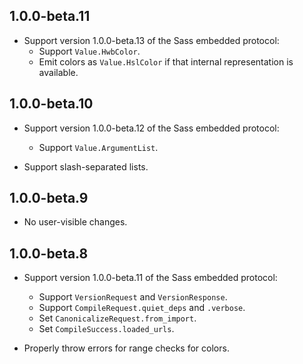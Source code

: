 ## 1.0.0-beta.11

* Support version 1.0.0-beta.13 of the Sass embedded protocol:
  * Support `Value.HwbColor`.
  * Emit colors as `Value.HslColor` if that internal representation is
    available.

## 1.0.0-beta.10

* Support version 1.0.0-beta.12 of the Sass embedded protocol:
  * Support `Value.ArgumentList`.

* Support slash-separated lists.

## 1.0.0-beta.9

* No user-visible changes.

## 1.0.0-beta.8

* Support version 1.0.0-beta.11 of the Sass embedded protocol:
  * Support `VersionRequest` and `VersionResponse`.
  * Support `CompileRequest.quiet_deps` and `.verbose`.
  * Set `CanonicalizeRequest.from_import`.
  * Set `CompileSuccess.loaded_urls`.

* Properly throw errors for range checks for colors.
